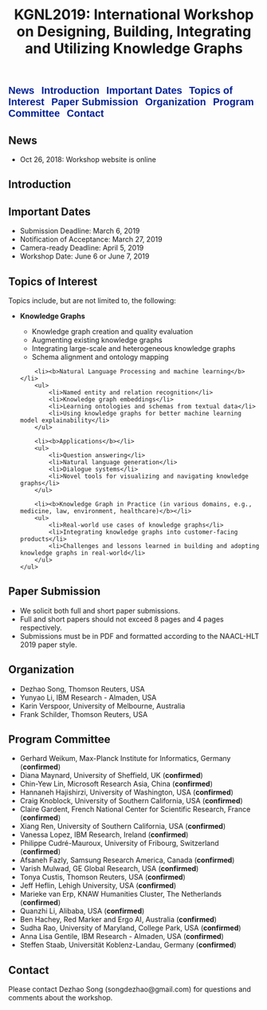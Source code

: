 <html>
<head>
<meta name="viewport" content="width=device-width, initial-scale=1">
<style>
nav ul, footer ul {
    font-family:'Helvetica', 'Arial', 'Sans-Serif';
    padding: 0px;
    list-style: none;
    font-weight: bold;
}
nav ul li, footer ul li {
    display: inline;
    margin-right: 10px;
}
a {
    text-decoration: none;
    font-size: 15pt;
    color: #029;
}
</style>
</head>
<body>

<header>
    <h1>KGNL2019: International Workshop on Designing, Building, Integrating and Utilizing Knowledge Graphs</h1>
</header>

<nav>
    <div>
        <ul>
            <li><a href="#news">News</a></li>
            <li><a href="#introduction">Introduction</a></li>
            <li><a href="#important_dates">Important Dates</a></li>
            <li><a href="#topics_of_interest">Topics of Interest</a></li>
            <li><a href="#paper_submission">Paper Submission</a></li>
            <li><a href="#organization">Organization</a></li>
            <li><a href="#program_committee">Program Committee</a></li>
            <li><a href="#contact">Contact</a></li>
        </ul>
    </div>
</nav>

<div class="main" id="news">
    <h2>News</h2>
    <ul>
        <li>Oct 26, 2018: Workshop website is online</li>
    </ul>
</div>

<div class="intro" id="introduction">
    <h2>Introduction</h2>
    
</div>

<div class="main" id="important_dates">
    <h2>Important Dates</h2>
    <ul>
        <li>Submission Deadline: March 6, 2019</li>
        <li>Notification of Acceptance: March 27, 2019</li>
        <li>Camera-ready Deadline: April 5, 2019</li>
        <li>Workshop Date: June 6 or June 7, 2019</li>
    </ul>
</div>

<div class="main" id="topics_of_interest">
    <h2>Topics of Interest</h2>
    Topics include, but are not limited to, the following:
    <ul>
        <li><b>Knowledge Graphs</b></li>
        <ul>
            <li>Knowledge graph creation and quality evaluation</li>
            <li>Augmenting existing knowledge graphs</li>
            <li>Integrating large-scale and heterogeneous knowledge graphs</li>
            <li>Schema alignment and ontology mapping</li>
        </ul>

        <li><b>Natural Language Processing and machine learning</b></li>
        <ul>
            <li>Named entity and relation recognition</li>
            <li>Knowledge graph embeddings</li>
            <li>Learning ontologies and schemas from textual data</li>
            <li>Using knowledge graphs for better machine learning model explainability</li>
        </ul>
        
        <li><b>Applications</b></li>
        <ul>
            <li>Question answering</li>
            <li>Natural language generation</li>
            <li>Dialogue systems</li>
            <li>Novel tools for visualizing and navigating knowledge graphs</li>
        </ul>
        
        <li><b>Knowledge Graph in Practice (in various domains, e.g., medicine, law, environment, healthcare)</b></li>
        <ul>
            <li>Real-world use cases of knowledge graphs</li>
            <li>Integrating knowledge graphs into customer-facing products</li>
            <li>Challenges and lessons learned in building and adopting knowledge graphs in real-world</li>
        </ul>
    </ul>
</div>

<div class="main" id="paper_submission">
    <h2>Paper Submission</h2>
    <ul>
        <li>We solicit both full and short paper submissions.</li>
        <li>Full and short papers should not exceed 8 pages and 4 pages respectively.</li>
        <li>Submissions must be in PDF and formatted according to the NAACL-HLT 2019 paper style.</li>
    </ul>
</div>

<div class="main" id="organization">
    <h2>Organization</h2>
    <ul>
        <li>Dezhao Song, Thomson Reuters, USA</li>
        <li>Yunyao Li, IBM Research - Almaden, USA</li>
        <li>Karin Verspoor, University of Melbourne, Australia</li>
        <li>Frank Schilder, Thomson Reuters, USA</li>
    </ul>
</div>

<div class="main" id="program_committee">
    <h2>Program Committee</h2>
    <ul>
        <li>Gerhard Weikum, Max-Planck Institute for Informatics, Germany (<b>confirmed</b>)</li>
        <li>Diana Maynard, University of Sheffield, UK (<b>confirmed</b>)</li>
        <li>Chin-Yew Lin, Microsoft Research Asia, China (<b>confirmed</b>)</li>
        <li>Hannaneh Hajishirzi, University of Washington, USA (<b>confirmed</b>)</li>
        <li>Craig Knoblock, University of Southern California, USA (<b>confirmed</b>)</li>
        <li>Claire Gardent, French National Center for Scientific Research, France (<b>confirmed</b>)</li>
        <li>Xiang Ren, University of Southern California, USA (<b>confirmed</b>)</li>
        <li>Vanessa Lopez, IBM Research, Ireland (<b>confirmed</b>)</li>
        <li>Philippe Cudré-Mauroux, University of Fribourg, Switzerland (<b>confirmed</b>)</li>
        <li>Afsaneh Fazly, Samsung Research America, Canada (<b>confirmed</b>)</li>
        <li>Varish Mulwad, GE Global Research, USA (<b>confirmed</b>)</li>
        <li>Tonya Custis, Thomson Reuters, USA (<b>confirmed</b>)</li>
        <li>Jeff Heflin, Lehigh University, USA (<b>confirmed</b>)</li>
        <li>Marieke van Erp, KNAW Humanities Cluster, The Netherlands (<b>confirmed</b>)</li>
        <li>Quanzhi Li, Alibaba, USA (<b>confirmed</b>)</li>
        <li>Ben Hachey, Red Marker and Ergo AI, Australia (<b>confirmed</b>)</li>
        <li>Sudha Rao, University of Maryland, College Park, USA (<b>confirmed</b>)</li>
        <li>Anna Lisa Gentile, IBM Research - Almaden, USA (<b>confirmed</b>)</li>
        <li>Steffen Staab, Universität Koblenz-Landau, Germany (<b>confirmed</b>)</li>
    </ul>
</div>

<div class="main" id="contact">
    <h2>Contact</h2>
    Please contact Dezhao Song (songdezhao@gmail.com) for questions and comments about the workshop.
</div>

</body>
</html> 
